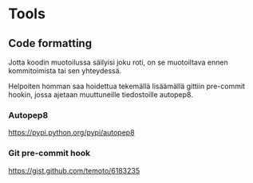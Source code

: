 # Tools #

## Code formatting ##

Jotta koodin muotoilussa säilyisi joku roti, on se muotoiltava ennen kommitoimista tai sen yhteydessä.

Helpoiten homman saa hoidettua tekemällä lisäämällä gittiin pre-commit hookin, jossa ajetaan muuttuneille tiedostoille autopep8.

### Autopep8 ###

https://pypi.python.org/pypi/autopep8

### Git pre-commit hook ###

https://gist.github.com/temoto/6183235
